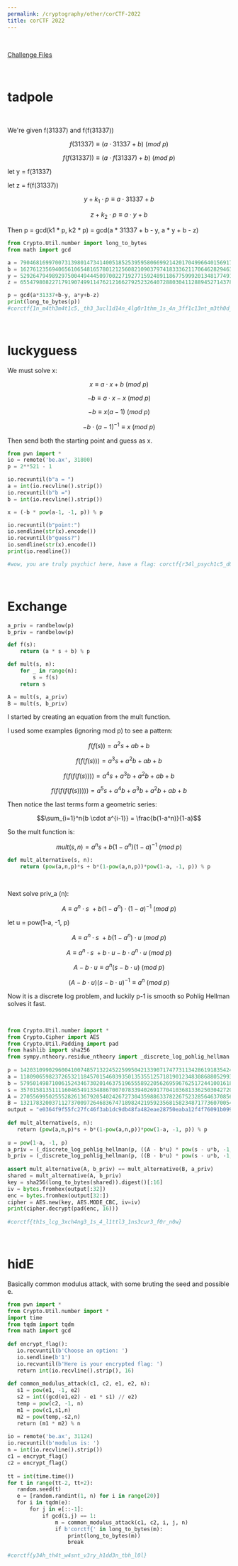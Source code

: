 ```yaml
---
permalink: /cryptography/other/corCTF-2022
title: corCTF 2022
---
```


<br>

[Challenge Files](https://github.com/Connor-McCartney/CTF_Files/tree/main/2022/corCTF)

<br>

# tadpole

<br>

We're given f(31337) and f(f(31337))

$$ f(31337) \equiv (a \cdot 31337 + b) \ (mod\ p) $$

$$ f(f(31337)) \equiv (a \cdot f(31337) + b) \ (mod\ p) $$

let y = f(31337)

let z = f(f(31337))

$$y + k_1 \cdot p \equiv a \cdot 31337 + b$$

$$z + k_2 \cdot p \equiv a \cdot y + b$$

Then p = gcd(k1 * p, k2 * p) = gcd(a * 31337 + b - y, a * y + b - z)

```python
from Crypto.Util.number import long_to_bytes
from math import gcd

a = 7904681699700731398014734140051852539595806699214201704996640156917030632322659247608208994194840235514587046537148300460058962186080655943804500265088604049870276334033409850015651340974377752209566343260236095126079946537115705967909011471361527517536608234561184232228641232031445095605905800675590040729
b = 16276123569406561065481657801212560821090379741833362117064628294630146690975007397274564762071994252430611109538448562330994891595998956302505598671868738461167036849263008183930906881997588494441620076078667417828837239330797541019054284027314592321358909551790371565447129285494856611848340083448507929914
y = 52926479498929750044944450970022719277159248911867759992013481774911823190312079157541825423250020665153531167070545276398175787563829542933394906173782217836783565154742242903537987641141610732290449825336292689379131350316072955262065808081711030055841841406454441280215520187695501682433223390854051207100
z = 65547980822717919074991147621216627925232640728803041128894527143789172030203362875900831296779973655308791371486165705460914922484808659375299900737148358509883361622225046840011907835671004704947767016613458301891561318029714351016012481309583866288472491239769813776978841785764693181622804797533665463949

p = gcd(a*31337+b-y, a*y+b-z)
print(long_to_bytes(p))
#corctf{1n_m4th3m4t1c5,_th3_3ucl1d14n_4lg0r1thm_1s_4n_3ff1c13nt_m3th0d_f0r_c0mput1ng_th3_GCD_0f_tw0_1nt3g3rs} <- this is flag adm
```

<br>

# luckyguess

We must solve x:

$$x \equiv a \cdot x + b \ (mod\ p)$$

$$-b \equiv a \cdot x -x \ (mod\ p)$$

$$-b \equiv x(a-1) \ (mod\ p)$$

$$-b \cdot (a-1)^{-1}\equiv x \ (mod\ p)$$

Then send both the starting point and guess as x.

```python
from pwn import *
io = remote('be.ax', 31800)
p = 2**521 - 1

io.recvuntil(b"a = ")
a = int(io.recvline().strip())
io.recvuntil(b"b =")
b = int(io.recvline().strip())

x = (-b * pow(a-1, -1, p)) % p

io.recvuntil(b"point:")
io.sendline(str(x).encode())
io.recvuntil(b"guess?")
io.sendline(str(x).encode())
print(io.readline())

#wow, you are truly psychic! here, have a flag: corctf{r34l_psych1c5_d0nt_n33d_f1x3d_p01nt5_t0_tr1ck_th15_lcg!}
```

<br>

# Exchange

```python
a_priv = randbelow(p)
b_priv = randbelow(p)

def f(s):
    return (a * s + b) % p

def mult(s, n):
    for _ in range(n):
        s = f(s)
    return s

A = mult(s, a_priv)
B = mult(s, b_priv)
```

I started by creating an equation from the mult function.

I used some examples (ignoring mod p) to see a pattern:

$$f(f(s)) = a^2s + ab + b$$

$$f(f(f(s))) = a^3s + a^2b + ab + b$$

$$f(f(f(f(s)))) = a^4s + a^3b + a^2b + ab + b$$

$$f(f(f(f(f(s))))) = a^5s + a^4b + a^3b + a^2b + ab + b$$

Then notice the last terms form a geometric series:

$$\sum_{i=1}^n{b \cdot a^{i-1}} = \frac{b(1-a^n)}{1-a}$$

So the mult function is:

$$mult(s, n) = a^ns + b(1-a^n)(1-a)^{-1} \ (mod\ p)$$

```python
def mult_alternative(s, n):
    return (pow(a,n,p)*s + b*(1-pow(a,n,p))*pow(1-a, -1, p)) % p
```

<br>

Next solve priv_a (n):

$$A \equiv a^n \cdot s \ + b (1-a^n) \cdot (1-a)^{-1} \ (mod \ p)$$

let u = pow(1-a, -1, p)

$$A \equiv a^n \cdot s \ + b (1-a^n) \cdot u \ (mod \ p)$$

$$A \equiv a^n \cdot s \ + b \cdot u - b \cdot a^n \cdot u \ (mod \ p)$$

$$A - b \cdot u \equiv a^n (s - b\cdot u) \ (mod \ p)$$

$$(A - b \cdot u)(s - b\cdot u)^{-1} \equiv a^n \ (mod \ p)$$

Now it is a discrete log problem, and luckily p-1 is smooth so Pohlig Hellman solves it fast. 

<br>

```python
from Crypto.Util.number import *  
from Crypto.Cipher import AES  
from Crypto.Util.Padding import pad  
from hashlib import sha256  
from sympy.ntheory.residue_ntheory import _discrete_log_pohlig_hellman  
  
p = 142031099029600410074857132245225995042133907174773113428619183542435280521982827908693709967174895346639746117298434598064909317599742674575275028013832939859778024440938714958561951083471842387497181706195805000375824824688304388119038321175358608957437054475286727321806430701729130544065757189542110211847  
a = 118090659823726532118457015460393501353551257181901234830868805299366725758012165845638977878322282762929021570278435511082796994178870962500440332899721398426189888618654464380851733007647761349698218193871563040337609238025971961729401986114391957513108804134147523112841191971447906617102015540889276702905  
b = 57950149871006152434673020146375196555892205626959676251724410016184935825712508121123309360222777559827093965468965268147720027647842492655071706063669328135127202250040935414836416360350924218462798003878266563205893267635176851677889275076622582116735064397099811275094311855310291134721254402338711815917  
s = 35701581351111604654913348867007078339402691770410368133625030427202791057766853103510974089592411344065769957370802617378495161837442670157827768677411871042401500071366317439681461271483880858007469502453361706001973441902698612564888892738986839322028935932565866492285930239231621460094395437739108335763  
A = 27055699502555282613679205402426727304359886337822675232856463708560598772666004663660052528328692282077165590259495090388216629240053397041429587052611133163886938471164829537589711598253115270161090086180001501227164925199272064309777701514693535680247097233110602308486009083412543129797852747444605837628  
B = 132178320037112737009726468367471898242195923568158234871773607005424001152694338993978703689030147215843125095282272730052868843423659165019475476788785426513627877574198334376818205173785102362137159225281640301442638067549414775820844039938433118586793458501467811405967773962568614238426424346683176754273  
output = "e0364f9f55fc27fc46f3ab1dc9db48fa482eae28750eaba12f4f76091b099b01fdb64212f66caa6f366934c3b9929bad37997b3f9d071ce3c74d3e36acb26d6efc9caa2508ed023828583a236400d64e"  
  
def mult_alternative(s, n):  
   return (pow(a,n,p)*s + b*(1-pow(a,n,p))*pow(1-a, -1, p)) % p  
  
u = pow(1-a, -1, p)  
a_priv = (_discrete_log_pohlig_hellman(p, ((A - b*u) * pow(s - u*b, -1, p)) % p, a))  
b_priv = (_discrete_log_pohlig_hellman(p, ((B - b*u) * pow(s - u*b, -1, p)) % p, a))  
  
assert mult_alternative(A, b_priv) == mult_alternative(B, a_priv)  
shared = mult_alternative(A, b_priv)  
key = sha256(long_to_bytes(shared)).digest()[:16]  
iv = bytes.fromhex(output[:32])  
enc = bytes.fromhex(output[32:])  
cipher = AES.new(key, AES.MODE_CBC, iv=iv)  
print(cipher.decrypt(pad(enc, 16)))  
  
#corctf{th1s_lcg_3xch4ng3_1s_4_l1ttl3_1ns3cur3_f0r_n0w}
```

<br>

# hidE

Basically common modulus attack, with some bruting the seed and possible e.

```python
from pwn import *  
from Crypto.Util.number import *  
import time  
from tqdm import tqdm  
from math import gcd  
  
def encrypt_flag():  
   io.recvuntil(b'Choose an option: ')  
   io.sendline(b'1')  
   io.recvuntil(b'Here is your encrypted flag: ')  
   return int(io.recvline().strip(), 16)  
  
def common_modulus_attack(c1, c2, e1, e2, n):  
   s1 = pow(e1, -1, e2)  
   s2 = int((gcd(e1,e2) - e1 * s1) // e2)  
   temp = pow(c2, -1, n)  
   m1 = pow(c1,s1,n)  
   m2 = pow(temp,-s2,n)  
   return (m1 * m2) % n  
  
io = remote('be.ax', 31124)  
io.recvuntil(b'modulus is: ')  
n = int(io.recvline().strip())  
c1 = encrypt_flag()  
c2 = encrypt_flag()  
  
tt = int(time.time())  
for t in range(tt-2, tt+2):  
   random.seed(t)  
   e = [random.randint(1, n) for i in range(20)]  
   for i in tqdm(e):  
       for j in e[::-1]:  
           if gcd(i,j) == 1:  
               m = common_modulus_attack(c1, c2, i, j, n)  
               if b'corctf{' in long_to_bytes(m):  
                   print(long_to_bytes(m))  
                   break  
  
#corctf{y34h_th4t_w4snt_v3ry_h1dd3n_tbh_l0l}
```
